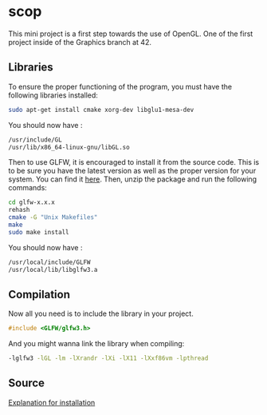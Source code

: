 # scop
 This mini project is a first step towards the use of OpenGL.
 One of the first project inside of the Graphics branch at 42.

## Libraries
 To ensure the proper functioning of the program, you must have the following libraries installed:

 ```bash
 sudo apt-get install cmake xorg-dev libglu1-mesa-dev
 ```

 You should now have :
 ```bash
 /usr/include/GL
 /usr/lib/x86_64-linux-gnu/libGL.so
 ```

 Then to use GLFW, it is encouraged to install it from the source code. This is to be sure you have the latest version as well as the proper version for your system.
 You can find it [here](https://www.glfw.org).
 Then, unzip the package and run the following commands:
 ```bash
 cd glfw-x.x.x
 rehash
 cmake -G "Unix Makefiles"
 make
 sudo make install
 ```

 You should now have :
 ```bash
 /usr/local/include/GLFW
 /usr/local/lib/libglfw3.a
 ```

## Compilation

Now all you need is to include the library in your project.
```c
#include <GLFW/glfw3.h>
```

And you might wanna link the library when compiling:
```bash
-lglfw3 -lGL -lm -lXrandr -lXi -lX11 -lXxf86vm -lpthread
```

## Source

[Explanation for installation](https://web.eecs.umich.edu/~sugih/courses/eecs487/glut-howto/glfw/)
